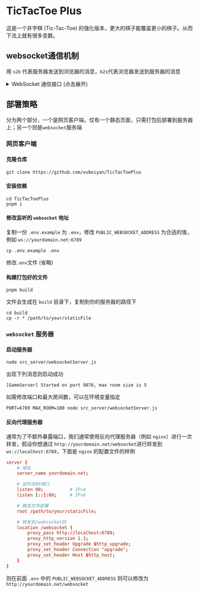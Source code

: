 # TicTacToe Plus

这是一个井字棋 (Tic-Tac-Toe) 的强化版本，更大的棋子能覆盖更小的棋子。从而下法上就有很多变数。

## websocket通信机制

用 `s2b` 代表服务器发送到浏览器的消息，`b2s`代表浏览器发送到服务器的消息

<details>
<summary>WebSocket 通信接口 (点击展开)</summary>

* 甲登录服务器，建立房间
    * `b2s`
    ```javascript
    {
        "v": "1",
        "type": "create_room",
        "content": {
            "nick_name": "abc",
        }
    }
    ```
    * `s2b`（成功）
    ```javascript
    {
        "v": "1",
        "type": "create_room_reply",
        "content": {
            "message": "success",
            "room_name": "会React的Java新手"
        }
    }
    ```
    * `s2b`（失败）
    ```javascript
    {
        "v": "1",
        "type": "create_room_reply",
        "content": {
            "message": "fail",
            "reason": "server full"
        }
    }
    ```

* 乙登录加入已存在的房间
    * `b2s`
    ```javascript
    {
        "v": "1",
        "type": "join_room",
        "content": {
            "nick_name": "def",
            "room_name": "会React的Java新手",
        }
    }
    ```
    * `s2b`（成功）
    ```javascript
    {
        "v": "1",
        "type": "join_room_reply",
        "content": {
            "message": "success"
        }
    }
    ```
    * `s2b`（失败）
    ```javascript
    {
        "v": "1",
        "type": "join_room_reply",
        "content": {
            "message": "fail",
            "reason": "no room"
        }
    }
    ```

* 两方都加入，请求游戏开始
    * `s2b`
    ```javascript 
    {
        "v": "1",
        "type": "start_request",
        "content": {
            "host": "Rich",
            "client": "Evan"
        }
    }
    ```
    * `b2s`（确认开始）
    ```javascript
    {
        "v": "1",
        "type": "start_confirm",
        "content": {
            "from": "host",
            "confirm": true,
        }
    }
    ```
    * `s2b` （确认消息）
    ```javascript
    {
        "v": "1",
        "type": "confirm_change",
        "content": {
            "from": "host",
            "confirm": true
        }
    }
    ```

* 两方roll点，确定谁先手
    * `s2b`
    ```javascript
    {
        "v": "1",
        "type": "initial_roll",
        "content": {
            "initial": "host",
        }
    }
    ```
* 选择需要下的棋子
    * `b2s`
    ```javascript
    {
        "v": "1",
        "type": "select_chess",
        "content": {
            "room_name": "会React的Java新手",
            "color": "red",
            "index": 0
        }
    }
    ```
    * `s2b`
    ```javascript
    {
        "v": "1",
        "type": "select_chess_broadcast",
        "content": {
            "color": "red",
            "index": 0
        }
    }
    ```
* 放置棋子
    * `b2s`
    ```javascript
    {
        "v": "1",
        "type": "put_chess",
        "content": {
            "role": "host",
            "room_name": "会React的Java新手",
            "color": "red",
            "holder_index": 0,
            "board_index": 1,
        }
    }
    ```
    * `s2b`
    ```javascript
    {
        "v": "1",
        "type": "put_chess_broadcast",
        "content": {
            "role": "host",
            "color": "red",
            "holder_index": 0,
            "board_index": 1,
        }
    }
    ```
* 宣告胜利
    * `b2s`
    ```javascript
    {
        "v": "1",
        "type": "win",
        "content": {
            "role": "host",
            "room_name": "会React的Java新手",
            "color": "red",
            "position": "row1"
        }
    }
    ```
    * `s2b`
    ```javascript
    {
        "v": "1",
        "type": "win_broadcast",
        "content": {
            "role": "host",
            "color": "red",
            "position": "row1"
        }
    }
    ```
</details>

## 部署策略

分为两个部分，一个是网页客户端，仅有一个静态页面，只需打包后部署到服务器上；另一个则是`websocket`服务端

### 网页客户端

#### 克隆仓库

```
git clone https://github.com/xubeiyan/TicTacToePlus
```

#### 安装依赖

```
cd TicTacToePlus
pnpm i
```

#### 修改监听的 `websocket` 地址

复制一份 `.env.example` 为 `.env`，修改 `PUBLIC_WEBSOCKET_ADDRESS` 为合适的值，例如 `ws://yourdomain.net:6789`

```
cp .env.example .env
```
修改`.env`文件 (省略)

#### 构建打包好的文件

```
pnpm build
```

文件会生成在 `build` 目录下，复制到你的服务器的路径下

```
cd build
cp -r * /path/to/your/staticFile
``` 

### `websocket` 服务器

#### 启动服务器

```
node src_server/websocketServer.js
```

出现下列消息则启动成功
```
[GameServer] Started on port 9876, max room size is 5
```

如需修改端口和最大房间数，可以在环境变量指定
```
PORT=6789 MAX_ROOM=100 node src_server/websocketServer.js
```

#### 反向代理服务器

通常为了不额外暴露端口，我们通常使用反向代理服务器（例如 `nginx`）进行一次转发，假设你想通过 `http://yourdomain.net/websocket`进行转发到 `ws://localhost:6789`，下面是 `nginx` 的配置文件的样例
```conf
server {
    # 域名
    server_name yourdomain.net;

    # 监听在80端口
    listen 80;          # IPv4
    listen [::]:80;     # IPv6

    # 静态文件部署
    root /path/to/your/staticFile;

    # 转发到/websocket的
    location /websocket {
        proxy_pass http://localhost:6789;
        proxy_http_version 1.1;
        proxy_set_header Upgrade $http_upgrade;
        proxy_set_header Connection "upgrade";
        proxy_set_header Host $http_host;
    }
}
```

则在前面 `.env` 中的 `PUBLIC_WEBSOCKET_ADDRESS` 则可以修改为 `http://yourdomain.net/websocket`

